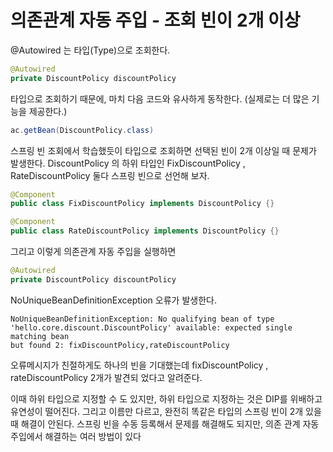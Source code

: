 
# 의존관계 자동 주입 - 조회 빈이 2개 이상

@Autowired 는 타입(Type)으로 조회한다.
```java
@Autowired
private DiscountPolicy discountPolicy
```

타입으로 조회하기 때문에, 마치 다음 코드와 유사하게 동작한다. (실제로는 더 많은 기능을 제공한다.)
```java
ac.getBean(DiscountPolicy.class)
```

스프링 빈 조회에서 학습했듯이 타입으로 조회하면 선택된 빈이 2개 이상일 때 문제가 발생한다.
DiscountPolicy 의 하위 타입인 FixDiscountPolicy , RateDiscountPolicy 둘다 스프링 빈으로 선언해
보자.

```java
@Component
public class FixDiscountPolicy implements DiscountPolicy {}

@Component
public class RateDiscountPolicy implements DiscountPolicy {}
```

그리고 이렇게 의존관계 자동 주입을 실행하면
```java
@Autowired
private DiscountPolicy discountPolicy
```

NoUniqueBeanDefinitionException 오류가 발생한다.
```text
NoUniqueBeanDefinitionException: No qualifying bean of type 
'hello.core.discount.DiscountPolicy' available: expected single matching bean 
but found 2: fixDiscountPolicy,rateDiscountPolicy
```
오류메시지가 친절하게도 하나의 빈을 기대했는데 fixDiscountPolicy , rateDiscountPolicy 2개가 발견되
었다고 알려준다.

이때 하위 타입으로 지정할 수 도 있지만, 하위 타입으로 지정하는 것은 DIP를 위배하고 유연성이 떨어진다.
그리고 이름만 다르고, 완전히 똑같은 타입의 스프링 빈이 2개 있을 때 해결이 안된다.
스프링 빈을 수동 등록해서 문제를 해결해도 되지만, 의존 관계 자동 주입에서 해결하는 여러 방법이 있다
